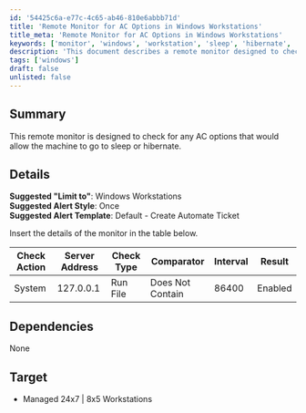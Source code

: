 ```yaml
---
id: '54425c6a-e77c-4c65-ab46-810e6abbb71d'
title: 'Remote Monitor for AC Options in Windows Workstations'
title_meta: 'Remote Monitor for AC Options in Windows Workstations'
keywords: ['monitor', 'windows', 'workstation', 'sleep', 'hibernate', 'alert']
description: 'This document describes a remote monitor designed to check for AC options that allow Windows workstations to go to sleep or hibernate. It includes details on suggested alert styles, templates, and the specific checks to be performed.'
tags: ['windows']
draft: false
unlisted: false
---
```


## Summary

This remote monitor is designed to check for any AC options that would allow the machine to go to sleep or hibernate.

## Details

**Suggested "Limit to"**: Windows Workstations  
**Suggested Alert Style**: Once  
**Suggested Alert Template**: Default - Create Automate Ticket  

Insert the details of the monitor in the table below.

| Check Action | Server Address | Check Type | Comparator        | Interval | Result  |
|--------------|----------------|-------------|--------------------|----------|---------|
| System       | 127.0.0.1     | Run File    | Does Not Contain    | 86400    | Enabled |

## Dependencies

None

## Target

- Managed 24x7 | 8x5 Workstations
